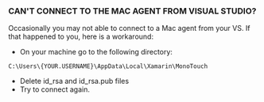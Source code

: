 ﻿
### CAN'T CONNECT TO THE MAC AGENT FROM VISUAL STUDIO?

Occasionally you may not able to connect to a Mac agent from your VS. If that happened to you, here is a workaround:

- On your machine go to the following directory:

```
C:\Users\{YOUR.USERNAME}\AppData\Local\Xamarin\MonoTouch
```

- Delete id_rsa and id_rsa.pub files
- Try to connect again.
